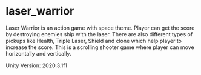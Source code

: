 # laser_warrior

Laser Warrior is an action game with space theme. Player can get the score by destroying enemies ship with the laser. 
There are also different types of pickups like Health, Triple Laser, Shield and clone which help player to increase the score. 
This is a scrolling shooter game where player can move horizontally and vertically. 

Unity Version: 2020.3.1f1
